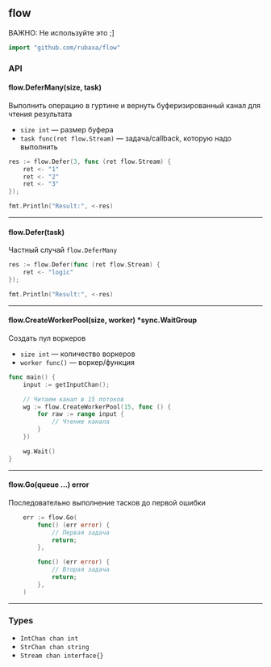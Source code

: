 flow
----
ВАЖНО: Не используйте это ;]

```go
import "github.com/rubaxa/flow"
```

### API

#### flow.DeferMany(size, task)
Выполнить операцию в гуртине и вернуть буферизированный канал для чтения результата

 - `size int` — размер буфера
 - `task func(ret flow.Stream)` — задача/callback, которую надо выполнить

```go
res := flow.Defer(3, func (ret flow.Stream) {
    ret <- "1"
    ret <- "2"
    ret <- "3"
});

fmt.Println("Result:", <-res)
```

---

#### flow.Defer(task)
Частный случай `flow.DeferMany`

```go
res := flow.Defer(func (ret flow.Stream) {
    ret <- "logic"
});

fmt.Println("Result:", <-res)
```

---

#### flow.CreateWorkerPool(size, worker) *sync.WaitGroup
Создать пул воркеров

 - `size int` — количество воркеров
 - `worker func()` — воркер/функция

```go
func main() {
    input := getInputChan();

    // Читаем канал в 15 потоков
    wg := flow.CreateWorkerPool(15, func () {
        for raw := range input {
            // Чтение канала
        }
    })

    wg.Wait()
}
```

---

#### flow.Go(queue ...) error
Последовательно выполнение тасков до первой ошибки

```go
    err := flow.Go(
        func() (err error) {
            // Первая задача
            return;
        },

        func() (err error) {
            // Вторая задача
            return;
        },
    )
```

---

### Types

  - `IntChan chan int`
  - `StrChan chan string`
  - `Stream chan interface{}`

